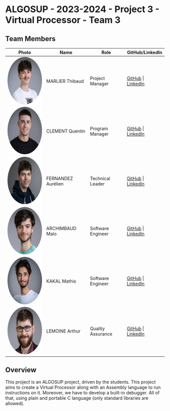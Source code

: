 # ALGOSUP - 2023-2024 - Project 3 - Virtual Processor - Team 3

## Team Members
| **Photo** | **Name** | **Role** | **GitHub/LinkedIn** |
|---|---|---|---|
| <img src="./Img/thibault.png" width="150" height="150">| MARLIER Thibaud | Project Manager | [GitHub](https://github.com/Biohazardyee) \| [LinkedIn](https://www.linkedin.com/in/thibaud-marlier/) |
| <img src="./Img/quentin.png" width="150" height="150"> | CLEMENT Quentin | Program Manager | [GitHub](https://github.com/Quentin-Clement) \| [LinkedIn](https://www.linkedin.com/in/quentin-clément-939110221/) |
| <img src="./Img/aurelien.png" width="150" height="150"> | FERNANDEZ Aurélien | Technical Leader | [GitHub](https://github.com/aurelienfernandez) \| [LinkedIn](https://www.linkedin.com/in/aurélien-fernandez-4971201b8/) |
| <img src="./Img/malo.png" width="150" height="150"> | ARCHIMBAUD Malo| Software Engineer | [GitHub](https://github.com/Malo-Archimbaud) \| [LinkedIn](https://www.linkedin.com/in/malo-archimbaud-58aa12232/) |
| <img src="./Img/mathis.png" width="150" height="150"> | KAKAL Mathis | Software Engineer | [GitHub](https://github.com/mathiskakal) \| [LinkedIn](https://www.linkedin.com/in/mathis-k-a239ba10a/) |
| <img src="./Img/arthur.png" width="150" height="150"> | LEMOINE Arthur | Quality Assurance | [GitHub](https://github.com/arthur-lemo1ne) \| [LinkedIn](https://www.linkedin.com/in/arthur-lemoine-4b9782221/) |

## Overview

This project is an ALGOSUP project, driven by the students. This project aims to create a Virtual Processor along with an Assembly language to run instructions on it. Moreover, we have to develop a built-in debugger. All of that, using plain and portable C language (only standard libraries are allowed).
